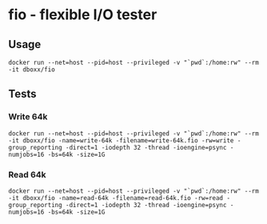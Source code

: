 # fio - flexible I/O tester

## Usage
```
docker run --net=host --pid=host --privileged -v "`pwd`:/home:rw" --rm -it dboxx/fio
```

## Tests

### Write 64k
```
docker run --net=host --pid=host --privileged -v "`pwd`:/home:rw" --rm -it dboxx/fio -name=write-64k -filename=write-64k.fio -rw=write -group_reporting -direct=1 -iodepth 32 -thread -ioengine=psync -numjobs=16 -bs=64k -size=1G
```

### Read 64k
```
docker run --net=host --pid=host --privileged -v "`pwd`:/home:rw" --rm -it dboxx/fio -name=read-64k -filename=read-64k.fio -rw=read -group_reporting -direct=1 -iodepth 32 -thread -ioengine=psync -numjobs=16 -bs=64k -size=1G
```
